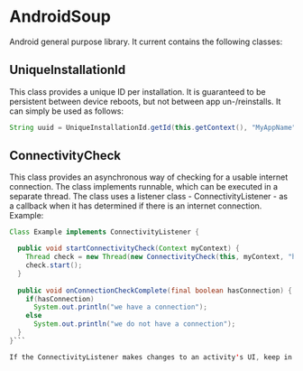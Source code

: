 AndroidSoup
===========

Android general purpose library. It current contains the following classes:

UniqueInstallationId
------------
This class provides a unique ID per installation. It is guaranteed to be persistent between device reboots, but not between app un-/reinstalls. It can simply be used as follows:
```java
String uuid = UniqueInstallationId.getId(this.getContext(), "MyAppName");
```

ConnectivityCheck
------------
This class provides an asynchronous way of checking for a usable internet connection. The class implements runnable, which can be executed in a separate thread. The class uses a listener class - ConnectivityListener - as a callback when it has determined if there is an internet connection. Example:
```java
Class Example implements ConnectivityListener {

  public void startConnectivityCheck(Context myContext) {
    Thread check = new Thread(new ConnectivityCheck(this, myContext, "http://google.com"));
    check.start();
  }
  
  public void onConnectionCheckComplete(final boolean hasConnection) {
    if(hasConnection)
      System.out.println("we have a connection");
    else
      System.out.println("we do not have a connection");
  }
}```

If the ConnectivityListener makes changes to an activity's UI, keep in mind that you should use Activity.runOnUiThread(Runnable) and execute your UI changes inside the runnable.
